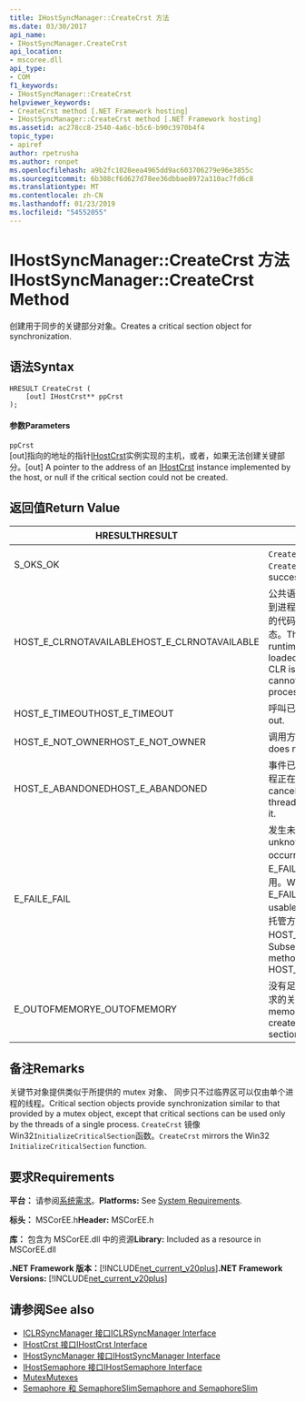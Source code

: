 ```yaml
---
title: IHostSyncManager::CreateCrst 方法
ms.date: 03/30/2017
api_name:
- IHostSyncManager.CreateCrst
api_location:
- mscoree.dll
api_type:
- COM
f1_keywords:
- IHostSyncManager::CreateCrst
helpviewer_keywords:
- CreateCrst method [.NET Framework hosting]
- IHostSyncManager::CreateCrst method [.NET Framework hosting]
ms.assetid: ac278cc8-2540-4a6c-b5c6-b90c3970b4f4
topic_type:
- apiref
author: rpetrusha
ms.author: ronpet
ms.openlocfilehash: a9b2fc1028eea4965dd9ac603706279e96e3855c
ms.sourcegitcommit: 6b308cf6d627d78ee36dbbae8972a310ac7fd6c8
ms.translationtype: MT
ms.contentlocale: zh-CN
ms.lasthandoff: 01/23/2019
ms.locfileid: "54552055"
---
```

# <a name="ihostsyncmanagercreatecrst-method"></a><span data-ttu-id="38d21-102">IHostSyncManager::CreateCrst 方法</span><span class="sxs-lookup"><span data-stu-id="38d21-102">IHostSyncManager::CreateCrst Method</span></span>
<span data-ttu-id="38d21-103">创建用于同步的关键部分对象。</span><span class="sxs-lookup"><span data-stu-id="38d21-103">Creates a critical section object for synchronization.</span></span>  
  
## <a name="syntax"></a><span data-ttu-id="38d21-104">语法</span><span class="sxs-lookup"><span data-stu-id="38d21-104">Syntax</span></span>  
  
```  
HRESULT CreateCrst (  
    [out] IHostCrst** ppCrst  
);  
```  
  
#### <a name="parameters"></a><span data-ttu-id="38d21-105">参数</span><span class="sxs-lookup"><span data-stu-id="38d21-105">Parameters</span></span>  
 `ppCrst`  
 <span data-ttu-id="38d21-106">[out]指向的地址的指针[IHostCrst](../../../../docs/framework/unmanaged-api/hosting/ihostcrst-interface.md)实例实现的主机，或者，如果无法创建关键部分。</span><span class="sxs-lookup"><span data-stu-id="38d21-106">[out] A pointer to the address of an [IHostCrst](../../../../docs/framework/unmanaged-api/hosting/ihostcrst-interface.md) instance implemented by the host, or null if the critical section could not be created.</span></span>  
  
## <a name="return-value"></a><span data-ttu-id="38d21-107">返回值</span><span class="sxs-lookup"><span data-stu-id="38d21-107">Return Value</span></span>  
  
|<span data-ttu-id="38d21-108">HRESULT</span><span class="sxs-lookup"><span data-stu-id="38d21-108">HRESULT</span></span>|<span data-ttu-id="38d21-109">描述</span><span class="sxs-lookup"><span data-stu-id="38d21-109">Description</span></span>|  
|-------------|-----------------|  
|<span data-ttu-id="38d21-110">S_OK</span><span class="sxs-lookup"><span data-stu-id="38d21-110">S_OK</span></span>|<span data-ttu-id="38d21-111">`CreateCrst` 已成功返回。</span><span class="sxs-lookup"><span data-stu-id="38d21-111">`CreateCrst` returned successfully.</span></span>|  
|<span data-ttu-id="38d21-112">HOST_E_CLRNOTAVAILABLE</span><span class="sxs-lookup"><span data-stu-id="38d21-112">HOST_E_CLRNOTAVAILABLE</span></span>|<span data-ttu-id="38d21-113">公共语言运行时 (CLR) 尚未加载到进程中，或处于不能运行托管的代码或已成功处理调用的状态。</span><span class="sxs-lookup"><span data-stu-id="38d21-113">The common language runtime (CLR) has not been loaded into a process, or the CLR is in a state in which it cannot run managed code or process the call successfully.</span></span>|  
|<span data-ttu-id="38d21-114">HOST_E_TIMEOUT</span><span class="sxs-lookup"><span data-stu-id="38d21-114">HOST_E_TIMEOUT</span></span>|<span data-ttu-id="38d21-115">呼叫已超时。</span><span class="sxs-lookup"><span data-stu-id="38d21-115">The call timed out.</span></span>|  
|<span data-ttu-id="38d21-116">HOST_E_NOT_OWNER</span><span class="sxs-lookup"><span data-stu-id="38d21-116">HOST_E_NOT_OWNER</span></span>|<span data-ttu-id="38d21-117">调用方不拥有该锁。</span><span class="sxs-lookup"><span data-stu-id="38d21-117">The caller does not own the lock.</span></span>|  
|<span data-ttu-id="38d21-118">HOST_E_ABANDONED</span><span class="sxs-lookup"><span data-stu-id="38d21-118">HOST_E_ABANDONED</span></span>|<span data-ttu-id="38d21-119">事件已取消时被阻塞的线程或纤程正在等待它。</span><span class="sxs-lookup"><span data-stu-id="38d21-119">An event was canceled while a blocked thread or fiber was waiting on it.</span></span>|  
|<span data-ttu-id="38d21-120">E_FAIL</span><span class="sxs-lookup"><span data-stu-id="38d21-120">E_FAIL</span></span>|<span data-ttu-id="38d21-121">发生未知的灾难性故障。</span><span class="sxs-lookup"><span data-stu-id="38d21-121">An unknown catastrophic failure occurred.</span></span> <span data-ttu-id="38d21-122">如果某方法返回 E_FAIL，CLR 不再在进程内可用。</span><span class="sxs-lookup"><span data-stu-id="38d21-122">When a method returns E_FAIL, the CLR is no longer usable within the process.</span></span> <span data-ttu-id="38d21-123">对托管方法的后续调用返回 HOST_E_CLRNOTAVAILABLE。</span><span class="sxs-lookup"><span data-stu-id="38d21-123">Subsequent calls to hosting methods return HOST_E_CLRNOTAVAILABLE.</span></span>|  
|<span data-ttu-id="38d21-124">E_OUTOFMEMORY</span><span class="sxs-lookup"><span data-stu-id="38d21-124">E_OUTOFMEMORY</span></span>|<span data-ttu-id="38d21-125">没有足够的内存是可用于创建请求的关键部分。</span><span class="sxs-lookup"><span data-stu-id="38d21-125">Not enough memory was available to create the requested critical section.</span></span>|  
  
## <a name="remarks"></a><span data-ttu-id="38d21-126">备注</span><span class="sxs-lookup"><span data-stu-id="38d21-126">Remarks</span></span>  
 <span data-ttu-id="38d21-127">关键节对象提供类似于所提供的 mutex 对象、 同步只不过临界区可以仅由单个进程的线程。</span><span class="sxs-lookup"><span data-stu-id="38d21-127">Critical section objects provide synchronization similar to that provided by a mutex object, except that critical sections can be used only by the threads of a single process.</span></span> <span data-ttu-id="38d21-128">`CreateCrst` 镜像 Win32`InitializeCriticalSection`函数。</span><span class="sxs-lookup"><span data-stu-id="38d21-128">`CreateCrst` mirrors the Win32 `InitializeCriticalSection` function.</span></span>  
  
## <a name="requirements"></a><span data-ttu-id="38d21-129">要求</span><span class="sxs-lookup"><span data-stu-id="38d21-129">Requirements</span></span>  
 <span data-ttu-id="38d21-130">**平台：** 请参阅[系统需求](../../../../docs/framework/get-started/system-requirements.md)。</span><span class="sxs-lookup"><span data-stu-id="38d21-130">**Platforms:** See [System Requirements](../../../../docs/framework/get-started/system-requirements.md).</span></span>  
  
 <span data-ttu-id="38d21-131">**标头：** MSCorEE.h</span><span class="sxs-lookup"><span data-stu-id="38d21-131">**Header:** MSCorEE.h</span></span>  
  
 <span data-ttu-id="38d21-132">**库：** 包含为 MSCorEE.dll 中的资源</span><span class="sxs-lookup"><span data-stu-id="38d21-132">**Library:** Included as a resource in MSCorEE.dll</span></span>  
  
 <span data-ttu-id="38d21-133">**.NET Framework 版本：**[!INCLUDE[net_current_v20plus](../../../../includes/net-current-v20plus-md.md)]</span><span class="sxs-lookup"><span data-stu-id="38d21-133">**.NET Framework Versions:** [!INCLUDE[net_current_v20plus](../../../../includes/net-current-v20plus-md.md)]</span></span>  
  
## <a name="see-also"></a><span data-ttu-id="38d21-134">请参阅</span><span class="sxs-lookup"><span data-stu-id="38d21-134">See also</span></span>
- [<span data-ttu-id="38d21-135">ICLRSyncManager 接口</span><span class="sxs-lookup"><span data-stu-id="38d21-135">ICLRSyncManager Interface</span></span>](../../../../docs/framework/unmanaged-api/hosting/iclrsyncmanager-interface.md)
- [<span data-ttu-id="38d21-136">IHostCrst 接口</span><span class="sxs-lookup"><span data-stu-id="38d21-136">IHostCrst Interface</span></span>](../../../../docs/framework/unmanaged-api/hosting/ihostcrst-interface.md)
- [<span data-ttu-id="38d21-137">IHostSyncManager 接口</span><span class="sxs-lookup"><span data-stu-id="38d21-137">IHostSyncManager Interface</span></span>](../../../../docs/framework/unmanaged-api/hosting/ihostsyncmanager-interface.md)
- [<span data-ttu-id="38d21-138">IHostSemaphore 接口</span><span class="sxs-lookup"><span data-stu-id="38d21-138">IHostSemaphore Interface</span></span>](../../../../docs/framework/unmanaged-api/hosting/ihostsemaphore-interface.md)
- [<span data-ttu-id="38d21-139">Mutex</span><span class="sxs-lookup"><span data-stu-id="38d21-139">Mutexes</span></span>](../../../../docs/standard/threading/mutexes.md)
- [<span data-ttu-id="38d21-140">Semaphore 和 SemaphoreSlim</span><span class="sxs-lookup"><span data-stu-id="38d21-140">Semaphore and SemaphoreSlim</span></span>](../../../../docs/standard/threading/semaphore-and-semaphoreslim.md)
